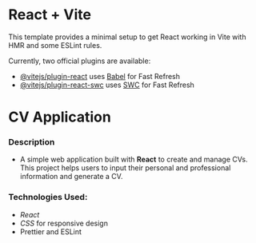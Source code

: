 # React + Vite

This template provides a minimal setup to get React working in Vite with HMR and some ESLint rules.

Currently, two official plugins are available:

- [@vitejs/plugin-react](https://github.com/vitejs/vite-plugin-react/blob/main/packages/plugin-react/README.md) uses [Babel](https://babeljs.io/) for Fast Refresh
- [@vitejs/plugin-react-swc](https://github.com/vitejs/vite-plugin-react-swc) uses [SWC](https://swc.rs/) for Fast Refresh

# CV Application

### Description

- A simple web application built with **React** to create and manage CVs. This project helps users to input their personal and professional information and generate a CV.

### Technologies Used:

- _React_
- _CSS_ for responsive design
- Prettier and ESLint
